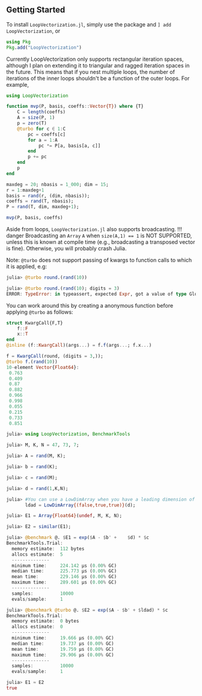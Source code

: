 ## Getting Started

To install `LoopVectorization.jl`, simply use the package and `] add LoopVectorization`, or
```julia
using Pkg
Pkg.add("LoopVectorization")
```

Currently LoopVectorization only supports rectangular iteration spaces, although I plan on extending it to triangular and ragged iteration spaces in the future.
This means that if you nest multiple loops, the number of iterations of the inner loops shouldn't be a function of the outer loops. For example,
```julia
using LoopVectorization 

function mvp(P, basis, coeffs::Vector{T}) where {T}
    C = length(coeffs)
    A = size(P, 1)
    p = zero(T)
    @turbo for c ∈ 1:C
        pc = coeffs[c]
        for a = 1:A
            pc *= P[a, basis[a, c]]
        end
        p += pc
    end
    p
end

maxdeg = 20; nbasis = 1_000; dim = 15;
r = 1:maxdeg+1
basis = rand(r, (dim, nbasis));
coeffs = rand(T, nbasis);
P = rand(T, dim, maxdeg+1);

mvp(P, basis, coeffs)
```

Aside from loops, `LoopVectorization.jl` also supports broadcasting.
!!! danger
    Broadcasting an `Array` `A` when `size(A,1) == 1` is NOT SUPPORTED, unless this is known at compile time (e.g., broadcasting a transposed vector is fine). Otherwise, you will probably crash Julia.

Note: `@turbo` does not support passing of kwargs to function calls to which it is applied, e.g:
```julia
julia> @turbo round.(rand(10))

julia> @turbo round.(rand(10); digits = 3)
ERROR: TypeError: in typeassert, expected Expr, got a value of type GlobalRef
```

You can work around this by creating a anonymous function before applying `@turbo` as follows:
```julia
struct KwargCall{F,T}
    f::F
    x::T
end
@inline (f::KwargCall)(args...) = f.f(args...; f.x...)

f = KwargCall(round, (digits = 3,));
@turbo f.(rand(10))
10-element Vector{Float64}:
 0.763
 0.409
 0.87
 0.882
 0.966
 0.998
 0.055
 0.215
 0.733
 0.851
```


```julia
julia> using LoopVectorization, BenchmarkTools

julia> M, K, N = 47, 73, 7;

julia> A = rand(M, K);

julia> b = rand(K);

julia> c = rand(M);

julia> d = rand(1,K,N);

julia> #You can use a LowDimArray when you have a leading dimension of size 1.
       ldad = LowDimArray{(false,true,true)}(d);

julia> E1 = Array{Float64}(undef, M, K, N);

julia> E2 = similar(E1);

julia> @benchmark @. $E1 = exp($A - $b' +    $d) * $c
BenchmarkTools.Trial: 
  memory estimate:  112 bytes
  allocs estimate:  5
  --------------
  minimum time:     224.142 μs (0.00% GC)
  median time:      225.773 μs (0.00% GC)
  mean time:        229.146 μs (0.00% GC)
  maximum time:     289.601 μs (0.00% GC)
  --------------
  samples:          10000
  evals/sample:     1

julia> @benchmark @turbo @. $E2 = exp($A - $b' + $ldad) * $c
BenchmarkTools.Trial: 
  memory estimate:  0 bytes
  allocs estimate:  0
  --------------
  minimum time:     19.666 μs (0.00% GC)
  median time:      19.737 μs (0.00% GC)
  mean time:        19.759 μs (0.00% GC)
  maximum time:     29.906 μs (0.00% GC)
  --------------
  samples:          10000
  evals/sample:     1

julia> E1 ≈ E2
true
```





